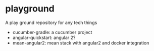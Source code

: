 # playground
A play ground repository for any tech things

* cucumber-gradle: a cucumber project
* angular-quickstart: angular 2? 
* mean-angular2: mean stack with angular2 and docker integration
